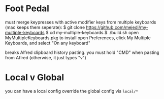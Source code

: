 
Foot Pedal
===

must merge keypresses with active modifier keys from multiple keyboards (mac keeps them seperate):
$ git clone https://github.com/mejedi/my-multiple-keyboards
$ cd my-multiple-keyboards
$ ./build.sh
open MyMultipleKeyboards.pkg to install
open Preferences, click My Multiple Keyboards, and select "On any keyboard"

breaks Alfred clipboard history pasting. you must hold "CMD" when pasting from Aflred (otherwise, it just types "v")


Local v Global
===

you can have a local config override the global config via `local/*`
